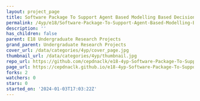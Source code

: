 ```yaml
---
layout: project_page
title: Software Package To Support Agent Based Modelling Based Decision Making
permalink: /4yp/e18/Software-Package-To-Support-Agent-Based-Modelling-Based-Decision-Making/
description: ''
has_children: false
parent: E18 Undergraduate Research Projects
grand_parent: Undergraduate Research Projects
cover_url: /data/categories/4yp/cover_page.jpg
thumbnail_url: /data/categories/4yp/thumbnail.jpg
repo_url: https://github.com/cepdnaclk/e18-4yp-Software-Package-To-Support-Agent-Based-Modelling-Based-Decision-Making
page_url: https://cepdnaclk.github.io/e18-4yp-Software-Package-To-Support-Agent-Based-Modelling-Based-Decision-Making
forks: 2
watchers: 0
stars: 0
started_on: '2024-01-03T17:03:22Z'
---
```


